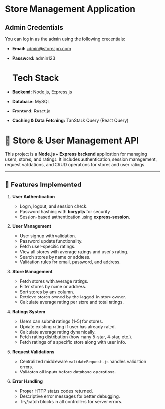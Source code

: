 # Store Management Application

## Admin Credentials
You can log in as the admin using the following credentials:

- **Email:** admin@storeapp.com
- **Password:** admin123

  # **Tech Stack**
- **Backend:** Node.js, Express.js  
- **Database:** MySQL  
- **Frontend:** React.js  
- **Caching & Data Fetching:** TanStack Query (React Query)



# 🛒 Store & User Management API

This project is a **Node.js + Express backend** application for managing users, stores, and ratings. It includes authentication, session management, request validations, and CRUD operations for stores and user ratings.

---

## 🔹 Features Implemented

1. **User Authentication**
   - Login, logout, and session check.
   - Password hashing with **bcryptjs** for security.
   - Session-based authentication using **express-session**.

2. **User Management**
   - User signup with validation.
   - Password update functionality.
   - Fetch user-specific ratings.
   - View all stores with average ratings and user's rating.
   - Search stores by name or address.
   - Validation rules for email, password, and address.


3. **Store Management**
   - Fetch stores with average ratings.
   - Filter stores by name or address.
   - Sort stores by any column.
   - Retrieve stores owned by the logged-in store owner.
   - Calculate average rating per store and total ratings.

4. **Ratings System**
   - Users can submit ratings (1–5) for stores.
   - Update existing rating if user has already rated.
   - Calculate average rating dynamically.
   - Fetch rating distribution (how many 5-star, 4-star, etc.).
   - Fetch ratings of a specific store along with user info.

5. **Request Validations**
   - Centralized middleware `validateRequest.js` handles validation errors.
   - Validates all inputs before database operations.

6. **Error Handling**
   - Proper HTTP status codes returned.
   - Descriptive error messages for better debugging.
   - Try/catch blocks in all controllers for server errors.



